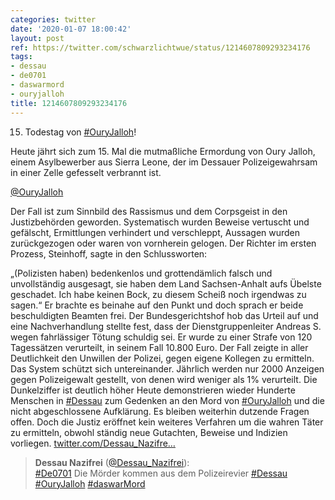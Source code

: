 ```yaml
---
categories: twitter
date: '2020-01-07 18:00:42'
layout: post
ref: https://twitter.com/schwarzlichtwue/status/1214607809293234176
tags:
- dessau
- de0701
- daswarmord
- ouryjalloh
title: 1214607809293234176
---
```

15. Todestag von [#OuryJalloh](/t/ouryjalloh)!



Heute jährt sich zum 15. Mal die mutmaßliche Ermordung von Oury Jalloh, einem Asylbewerber aus Sierra Leone, der im Dessauer Polizeigewahrsam in einer Zelle gefesselt verbrannt ist.



[@OuryJalloh](https://twitter.com/OuryJalloh)


Der Fall ist zum Sinnbild des Rassismus und dem Corpsgeist in den Justizbehörden geworden. Systematisch wurden Beweise vertuscht und gefälscht, Ermittlungen verhindert und verschleppt, Aussagen wurden zurückgezogen oder waren von vornherein gelogen.
Der Richter im ersten Prozess, Steinhoff, sagte in den Schlussworten:

„(Polizisten haben) bedenkenlos und grottendämlich falsch und unvollständig ausgesagt, sie haben dem Land Sachsen-Anhalt aufs Übelste geschadet. Ich habe keinen Bock, zu diesem Scheiß noch irgendwas zu sagen.“
Er brachte es beinahe auf den Punkt und doch sprach er beide beschuldigten Beamten frei. Der Bundesgerichtshof hob das Urteil auf und eine Nachverhandlung stellte fest, dass der Dienstgruppenleiter Andreas S. wegen fahrlässiger Tötung schuldig sei.
Er wurde zu einer Strafe von 120 Tagessätzen verurteilt, in seinem Fall 10.800 Euro.
Der Fall zeigte in aller Deutlichkeit den Unwillen der Polizei, gegen eigene Kollegen zu ermitteln. Das System schützt sich untereinander. Jährlich werden nur 2000 Anzeigen gegen Polizeigewalt gestellt, von denen wird weniger als 1% verurteilt. Die Dunkelziffer ist deutlich höher
Heute demonstrieren wieder Hunderte Menschen in [#Dessau](/t/dessau) zum Gedenken an den Mord von [#OuryJalloh](/t/ouryjalloh) und die nicht abgeschlossene Aufklärung.
Es bleiben weiterhin dutzende Fragen offen. Doch die Justiz eröffnet kein weiteres Verfahren um die wahren Täter zu ermitteln, obwohl ständig neue Gutachten, Beweise und Indizien vorliegen.
[twitter.com/Dessau_Nazifre…](https://twitter.com/Dessau_Nazifrei/status/1214594869462732802?s=19)
> <b>Dessau Nazifrei</b> ([@Dessau_Nazifrei](https://twitter.com/Dessau_Nazifrei)):  
>[#De0701](/t/de0701) Die Mörder kommen aus dem Polizeirevier [#Dessau](/t/dessau) [#OuryJalloh](/t/ouryjalloh) [#daswarMord](/t/daswarmord)   


